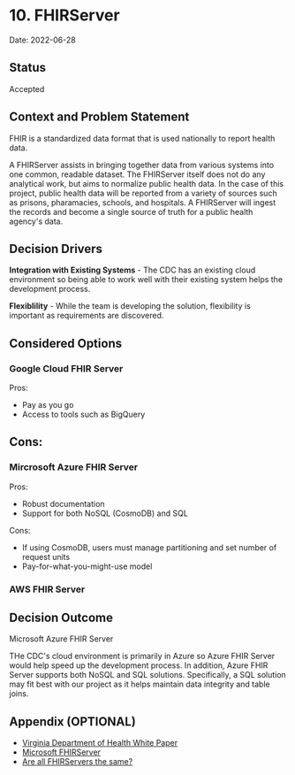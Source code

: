 # 10. FHIRServer

Date: 2022-06-28

## Status

Accepted

## Context and Problem Statement

FHIR is a standardized data format that is used nationally to report health data. 

A FHIRServer assists in bringing together data from various systems into one common, readable dataset. The FHIRServer itself does not do any analytical work, but aims to normalize public health data. In the case of this project, public health data will be reported from a variety of sources such as prisons, pharamacies, schools, and hospitals. A FHIRServer will ingest the records and become a single source of truth for a public health agency's data. 

## Decision Drivers

**Integration with Existing Systems** - The CDC has an existing cloud environment so being able to work well with their existing system helps the development process. 

**Flexiblility** - 
While the team is developing the solution, flexibility is important as requirements are discovered. 

## Considered Options

### Google Cloud FHIR Server

Pros:
- Pay as you go
- Access to tools such as BigQuery

Cons:
- 

### Mircrosoft Azure FHIR Server

Pros:
- Robust documentation
- Support for both NoSQL (CosmoDB) and SQL 

Cons:
- If using CosmoDB, users must manage partitioning and set number of request units
- Pay-for-what-you-might-use model

### AWS FHIR Server

## Decision Outcome

Microsoft Azure FHIR Server

THe CDC's cloud environment is primarily in Azure so Azure FHIR Server would help speed up the development process. In addition, Azure FHIR Server supports both NoSQL and SQL solutions. Specifically, a SQL solution may fit best with our project as it helps maintain data integrity and table joins. 

## Appendix (OPTIONAL)

- [Virginia Department of Health White Paper](https://docs.google.com/document/d/17_AWGAPPdV-m7jZ0VZYtU1CtPt63Ri0zLNoorId5Gqc/edit?usp=sharing)
- [Microsoft FHIRServer](https://github.com/microsoft/fhir-server)
- [Are all FHIRServers the same?](https://vneilley.medium.com/are-all-fhir-apis-the-same-v2-e8d8359e1412)